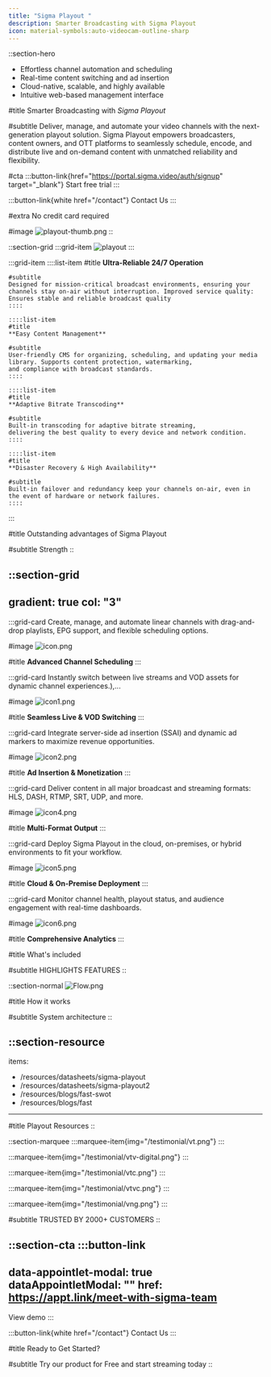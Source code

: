```yaml
---
title: "Sigma Playout "
description: Smarter Broadcasting with Sigma Playout
icon: material-symbols:auto-videocam-outline-sharp
---
```


::section-hero
- Effortless channel automation and scheduling
- Real-time content switching and ad insertion
- Cloud-native, scalable, and highly available
- Intuitive web-based management interface

#title
Smarter Broadcasting with *Sigma Playout*

#subtitle
Deliver, manage, and automate your video channels with the next-generation playout solution. Sigma Playout empowers broadcasters, content owners, and OTT platforms to seamlessly schedule, encode, and distribute live and on-demand content with unmatched reliability and flexibility.

#cta
  :::button-link{href="https://portal.sigma.video/auth/signup" target="_blank"}
  Start free trial
  :::

  :::button-link{white href="/contact"}
  Contact Us
  :::

#extra
No credit card required

#image
![playout-thumb.png](/fast/playout-thumb.png)
::

::section-grid
  :::grid-item
  ![playout](/fast/image.png)
  :::

  :::grid-item
    ::::list-item
    #title
    **Ultra-Reliable 24/7 Operation**
    
    #subtitle
    Designed for mission-critical broadcast environments, ensuring your channels stay on-air without interruption. Improved service quality: Ensures stable and reliable broadcast quality
    ::::
  
    ::::list-item
    #title
    **Easy Content Management**
    
    #subtitle
    User-friendly CMS for organizing, scheduling, and updating your media library. Supports content protection, watermarking, and compliance with broadcast standards.
    ::::
  
    ::::list-item
    #title
    **Adaptive Bitrate Transcoding**
    
    #subtitle
    Built-in transcoding for adaptive bitrate streaming, delivering the best quality to every device and network condition.
    ::::
  
    ::::list-item
    #title
    **Disaster Recovery & High Availability**
    
    #subtitle
    Built-in failover and redundancy keep your channels on-air, even in the event of hardware or network failures.
    ::::
  :::

#title
Outstanding advantages of Sigma Playout

#subtitle
Strength
::

::section-grid
---
gradient: true
col: "3"
---
  :::grid-card
  Create, manage, and automate linear channels with drag-and-drop playlists, EPG support, and flexible scheduling options.
  
  #image
  ![icon.png](/fast/icon.png)
  
  #title
  **Advanced Channel Scheduling**
  :::

  :::grid-card
  Instantly switch between live streams and VOD assets for dynamic channel experiences.),...
  
  #image
  ![icon1.png](/fast/icon1.png)
  
  #title
  **Seamless Live & VOD Switching**
  :::

  :::grid-card
  Integrate server-side ad insertion (SSAI) and dynamic ad markers to maximize revenue opportunities.
  
  #image
  ![icon2.png](/fast/icon2.png)
  
  #title
  **Ad Insertion & Monetization**
  :::

  :::grid-card
  Deliver content in all major broadcast and streaming formats: HLS, DASH, RTMP, SRT, UDP, and more.
  
  #image
  ![icon4.png](/fast/icon4.png)
  
  #title
  **Multi-Format Output**
  :::

  :::grid-card
  Deploy Sigma Playout in the cloud, on-premises, or hybrid environments to fit your workflow.
  
  #image
  ![icon5.png](/fast/icon5.png)
  
  #title
  **Cloud & On-Premise Deployment**
  :::

  :::grid-card
  Monitor channel health, playout status, and audience engagement with real-time dashboards.
  
  #image
  ![icon6.png](/fast/icon6.png)
  
  #title
  **Comprehensive Analytics**
  :::

#title
What's included

#subtitle
HIGHLIGHTS FEATURES
::

::section-normal
![Flow.png](/fast/flow.png)

#title
How it works

#subtitle
System architecture
::

::section-resource
---
items:
  - /resources/datasheets/sigma-playout
  - /resources/datasheets/sigma-playout2
  - /resources/blogs/fast-swot
  - /resources/blogs/fast
---
#title
Playout Resources
::

::section-marquee
  :::marquee-item{img="/testimonial/vt.png"}
  :::

  :::marquee-item{img="/testimonial/vtv-digital.png"}
  :::

  :::marquee-item{img="/testimonial/vtc.png"}
  :::

  :::marquee-item{img="/testimonial/vtvc.png"}
  :::

  :::marquee-item{img="/testimonial/vng.png"}
  :::

#subtitle
TRUSTED BY 2000+ CUSTOMERS
::

::section-cta
  :::button-link
  ---
  data-appointlet-modal: true
  dataAppointletModal: ""
  href: https://appt.link/meet-with-sigma-team
  ---
  View demo
  :::

  :::button-link{white href="/contact"}
  Contact Us
  :::

#title
Ready to Get Started?

#subtitle
Try our product for Free and start streaming today
::

